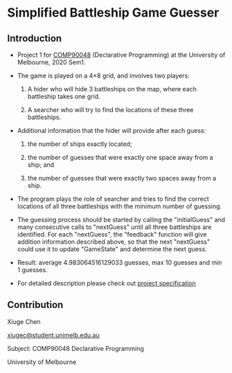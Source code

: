 # Simplified Battleship Game Guesser

## Introduction

* Project 1 for [COMP90048](https://handbook.unimelb.edu.au/2020/subjects/comp90048) (Declarative Programming) at the University of Melbourne, 2020 Sem1.

* The game is played on a 4×8 grid, and involves two players:

    1. A hider who will hide 3 battleships on the map, where each battleship takes one grid.

    2. A searcher who will try to find the locations of these three battleships.
    
* Additional information that the hider will provide after each guess:

    1. the number of ships exactly located;

    2. the number of guesses that were exactly one space away from a ship; and

    3. the number of guesses that were exactly two spaces away from a ship.

* The program plays the role of searcher and tries to find the correct locations of all three battleships with the minimum number of guessing.

* The guessing process should be started by calling the "initialGuess" and many consecutive calls to "nextGuess" until all three battleships are identified. For each "nextGuess", the "feedback" function will give addition information described above, so that the next "nextGuess" could use it to update "GameState" and determine the next guess.

* Result: average 4.983064516129033 guesses, max 10 guesses and min 1 guesses.

* For detailed description please check out [project specification](docs/specification.pdf)

## Contribution
Xiuge Chen

xiugec@student.unimelb.edu.au

Subject: COMP90048 Declarative Programming

University of Melbourne